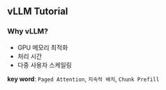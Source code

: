 ## vLLM Tutorial

### Why vLLM?

- GPU 메모리 최적화
- 처리 시간
- 다중 사용자 스케일링

**key word**: `Paged Attention`, `지속적 배치`, `Chunk Prefill`